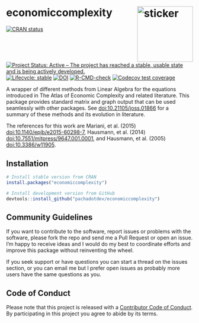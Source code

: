 
<!-- README.md is generated from README.Rmd. Please edit that file -->

# economiccomplexity <img src="https://pacha.dev/economiccomplexity/hexicon.svg" width=150 align="right" alt="sticker"/>

<!-- badges: start -->

[![CRAN
status](https://www.r-pkg.org/badges/version/economiccomplexity)](https://cran.r-project.org/package=economiccomplexity)
[![Project Status: Active – The project has reached a stable, usable
state and is being actively
developed.](https://www.repostatus.org/badges/latest/active.svg)](https://www.repostatus.org/#active)
[![Lifecycle:
stable](https://img.shields.io/badge/lifecycle-stable-brightgreen.svg)](https://www.tidyverse.org/lifecycle/#stable)
[![DOI](https://joss.theoj.org/papers/10.21105/joss.01866/status.svg)](https://doi.org/10.21105/joss.01866)
[![R-CMD-check](https://github.com/pachadotdev/economiccomplexity/actions/workflows/R-CMD-check.yaml/badge.svg)](https://github.com/pachadotdev/economiccomplexity/actions/workflows/R-CMD-check.yaml)
[![Codecov test
coverage](https://codecov.io/gh/pachadotdev/economiccomplexity/branch/master/graph/badge.svg)](https://app.codecov.io/gh/pachadotdev/economiccomplexity?branch=master)
<!-- badges: end -->

A wrapper of different methods from Linear Algebra for the equations
introduced in The Atlas of Economic Complexity and related literature.
This package provides standard matrix and graph output that can be used
seamlessly with other packages. See <doi:10.21105/joss.01866> for a
summary of these methods and its evolution in literature.

The references for this work are Mariani, et al. (2015)
<doi:10.1140/epjb/e2015-60298-7>, Hausmann, et al. (2014)
<doi:10.7551/mitpress/9647.001.0001>, and Hausmann, et al. (2005)
<doi:10.3386/w11905>.

## Installation

``` r
# Install stable version from CRAN
install.packages("economiccomplexity")

# Install development version from GitHub
devtools::install_github("pachadotdev/economiccomplexity")
```

## Community Guidelines

If you want to contribute to the software, report issues or problems
with the software, please fork the repo and send me a Pull Request or
open an issue. I’m happy to receive ideas and I would do my best to
coordinate efforts and improve this package without reinventing the
wheel.

If you seek support or have questions you can start a thread on the
issues section, or you can email me but I prefer open issues as probably
more users have the same questions as you.

## Code of Conduct

Please note that this project is released with a [Contributor Code of
Conduct](https://pacha.dev/economiccomplexity/CODE_OF_CONDUCT.html). By
participating in this project you agree to abide by its terms.
